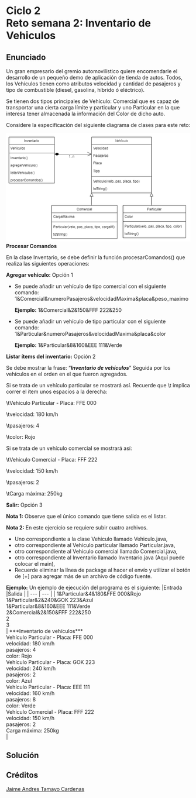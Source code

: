 # Ciclo 2<br> Reto semana 2: Inventario de Vehiculos

## Enunciado
Un gran empresario del gremio automovilístico quiere encomendarle el desarrollo de un pequeño demo de aplicación de tienda de autos. Todos, los Vehículos tienen como atributos velocidad y cantidad de pasajeros y tipo de combustible (diesel, gasolina, híbrido ó eléctrico).

Se tienen dos tipos principales de Vehículo: Comercial que es capaz de transportar una cierta carga límite y particular y uno Particular en la que interesa tener almacenada la información del Color de dicho auto.

 Considere la especificación del siguiente diagrama de clases para este reto:

![](Ciclo2_Reto2_DiagramaUML.PNG)
**Procesar Comandos**

En la clase Inventario, se debe definir la función procesarComandos() que realiza las siguientes operaciones:

**Agregar vehículo:** Opción 1

- Se puede añadir un vehículo de tipo comercial con el siguiente comando: 
    1&Comercial&numeroPasajeros&velocidadMaxima&placa&peso_maximo

    **Ejemplo:**
    1&Comercial&2&150&FFF 222&250

- Se puede añadir un vehículo de tipo particular con el siguiente comando:
    1&Particular&numeroPasajeros&velocidadMaxima&placa&color

    **Ejemplo:**
    1&Particular&8&160&EEE 111&Verde

**Listar ítems del inventario:** Opción 2

Se debe mostrar la frase: “***Inventario de vehículos***” Seguida por los vehículos en el orden en el que fueron agregados.

Si se trata de un vehículo particular se mostrará así. Recuerde que \t implica correr el ítem unos espacios a la derecha:

\tVehiculo Particular - Placa: FFE 000

\tvelocidad: 180 km/h

\tpasajeros: 4

\tcolor: Rojo

 Si se trata de un vehículo comercial se mostrará así:

\tVehiculo Comercial - Placa: FFF 222

\tvelocidad: 150 km/h

\tpasajeros: 2

\tCarga máxima: 250kg

**Salir:** Opción 3

**Nota 1:** Observe que el único comando que tiene salida es el listar.

**Nota 2:** En este ejercicio se requiere subir cuatro archivos. 

- Uno correspondiente a la clase Vehiculo llamado Vehiculo.java,
- otro correspondiente al Vehiculo particular llamado Particular.java,
- otro correspondiente al Vehiculo comercial llamado Comercial.java,
- otro correspondiente al Inventario llamado Inventario.java (Aquí puede colocar el main),
- Recuerde eliminar la línea de package al hacer el envío y utilizar el botón de [+] para agregar más de un archivo de código fuente. 

**Ejemplo:** Un ejemplo de ejecución del programa es el siguiente:
|Entrada |Salida |
| --- | --- |
| 1&Particular&4&180&FFE 000&Rojo<br> 1&Particular&2&240&GOK 223&Azul<br> 1&Particular&8&160&EEE 111&Verde<br> 2&Comercial&2&150&FFF 222&250<br> 2<br> 3<br> | \*\*\*Inventario de vehículos\*\*\*<br> Vehículo Particular - Placa: FFE 000<br> velocidad: 180 km/h<br> pasajeros: 4<br> color: Rojo<br> Vehículo Particular - Placa: GOK 223<br> velocidad: 240 km/h<br> pasajeros: 2<br> color: Azul<br> Vehículo Particular - Placa: EEE 111<br> velocidad: 160 km/h<br> pasajeros: 8<br> color: Verde<br> Vehículo Comercial - Placa: FFF 222<br> velocidad: 150 km/h<br> pasajeros: 2<br> Carga máxima: 250kg<br> |

## Solución

## Créditos
[Jaime Andres Tamayo Cardenas](https://github.com/jtamayoc95 "jtamayoc95")
